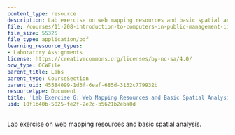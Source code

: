 ```yaml
---
content_type: resource
description: Lab exercise on web mapping resources and basic spatial analysis.
file: /courses/11-208-introduction-to-computers-in-public-management-ii-january-iap-2002/10f1b40b5025fe2f2e2cb5621b2eba0d_assignment07.pdf
file_size: 55325
file_type: application/pdf
learning_resource_types:
- Laboratory Assignments
license: https://creativecommons.org/licenses/by-nc-sa/4.0/
ocw_type: OCWFile
parent_title: Labs
parent_type: CourseSection
parent_uid: 45584099-1d3f-6eaf-685d-3132c779932b
resourcetype: Document
title: 'Lab Exercise G: Web Mapping Resources and Basic Spatial Analysis'
uid: 10f1b40b-5025-fe2f-2e2c-b5621b2eba0d
---
```

Lab exercise on web mapping resources and basic spatial analysis.